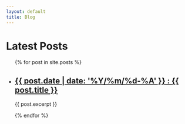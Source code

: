 ```yaml
---
layout: default
title: Blog
---
```

<h1>Latest Posts</h1>

<ul>
  {% for post in site.posts %}
    <li>
      <h2><a href="{{ post.url | relative_url }}">
	  {{ post.date | date: '%Y/%m/%d-%A' }} : {{ post.title }}
      </a></h2>
      <p>{{ post.excerpt }}</p>
    </li>
  {% endfor %}
</ul>
